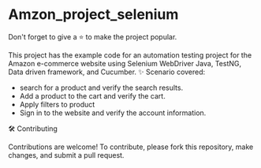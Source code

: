 # Amzon_project_selenium

Don't forget to give a ⭐ to make the project popular.

This project has the example code for an automation testing project for the Amazon e-commerce website using Selenium WebDriver Java, TestNG, Data driven framework, and Cucumber.
✨ Scenario covered:
* search for a product and verify the search results.
* Add a product to the cart and verify the cart.
* Apply filters to product
* Sign in to the website and verify the account information.

🛠️ Contributing

Contributions are welcome! To contribute, please fork this repository, make changes, and submit a pull request.
